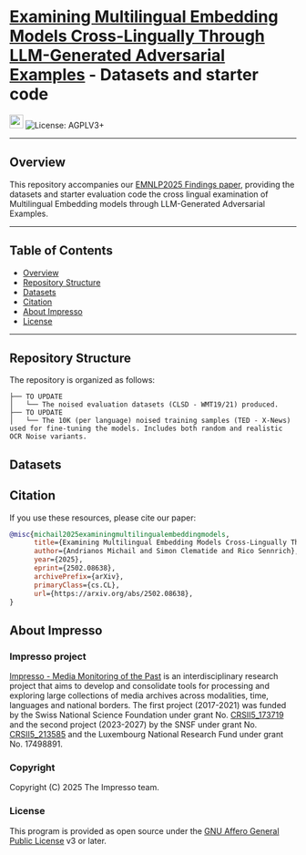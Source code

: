 # [Examining Multilingual Embedding Models Cross-Lingually Through LLM-Generated Adversarial Examples](https://arxiv.org/pdf/2502.08638) - Datasets and starter code
<img height="24" alt="emnlp2025 suzhou" src="https://github.com/user-attachments/assets/d3a426b1-a6f7-4ee7-9d42-47595b6f3f65" /> ![License: AGPLV3+](https://img.shields.io/badge/License-AGPLV3+-brightgreen.svg)

---

## Overview

This repository accompanies our [EMNLP2025 Findings paper](https://arxiv.org/pdf/2502.08638), providing the datasets and starter evaluation code the cross lingual examination of Multilingual Embedding models through LLM-Generated Adversarial Examples.

---

## Table of Contents

- [Overview](#overview)
- [Repository Structure](#repository-structure)
- [Datasets](#datasets)
- [Citation](#citation)
- [About Impresso](#about-impresso)
- [License](#license)

---

## Repository Structure

The repository is organized as follows:

```
├── TO UPDATE
│   └── The noised evaluation datasets (CLSD - WMT19/21) produced.
├── TO UPDATE
│   └── The 10K (per language) noised training samples (TED - X-News) used for fine-tuning the models. Includes both random and realistic OCR Noise variants.
```

## Datasets


## Citation

If you use these resources, please cite our paper:

```bibtex
@misc{michail2025examiningmultilingualembeddingmodels,
      title={Examining Multilingual Embedding Models Cross-Lingually Through LLM-Generated Adversarial Examples}, 
      author={Andrianos Michail and Simon Clematide and Rico Sennrich},
      year={2025},
      eprint={2502.08638},
      archivePrefix={arXiv},
      primaryClass={cs.CL},
      url={https://arxiv.org/abs/2502.08638}, 
}
```
## About Impresso

### Impresso project

[Impresso - Media Monitoring of the Past](https://impresso-project.ch) is an interdisciplinary research project that aims to develop and consolidate tools for processing and exploring large collections of media archives across modalities, time, languages and national borders. The first project (2017-2021) was funded by the Swiss National Science Foundation under grant No. [CRSII5_173719](http://p3.snf.ch/project-173719) and the second project (2023-2027) by the SNSF under grant No. [CRSII5_213585](https://data.snf.ch/grants/grant/213585) and the Luxembourg National Research Fund under grant No. 17498891.

### Copyright

Copyright (C) 2025 The Impresso team.

### License

This program is provided as open source under the [GNU Affero General Public License](https://github.com/impresso/impresso-pyindexation/blob/master/LICENSE) v3 or later.
